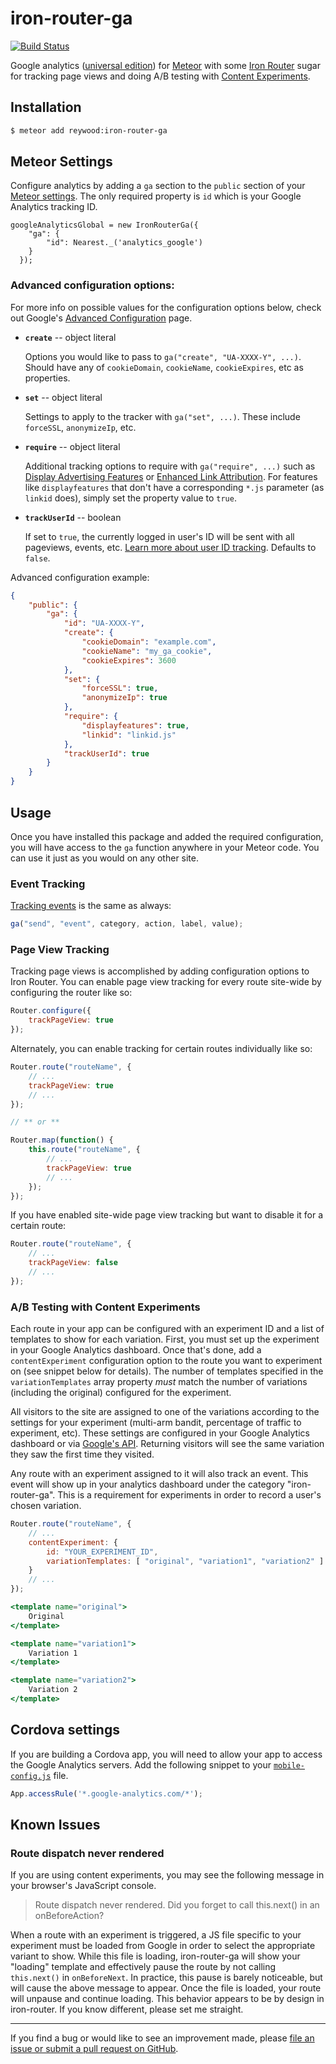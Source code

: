 # iron-router-ga

[![Build Status](https://travis-ci.org/reywood/meteor-iron-router-ga.svg?branch=master)](https://travis-ci.org/reywood/meteor-iron-router-ga)

Google analytics ([universal edition](https://support.google.com/analytics/answer/2790010?hl=en)) for [Meteor](https://www.meteor.com/) with some [Iron Router](https://github.com/EventedMind/iron-router) sugar for tracking page views and doing A/B testing with [Content Experiments](https://developers.google.com/analytics/devguides/platform/experiments).


## Installation

```sh
$ meteor add reywood:iron-router-ga
```


## Meteor Settings

Configure analytics by adding a `ga` section to the `public` section of your [Meteor settings](http://docs.meteor.com/#meteor_settings). The only required property is `id` which is your Google Analytics tracking ID.

```
googleAnalyticsGlobal = new IronRouterGa({
    "ga": {
        "id": Nearest._('analytics_google')
    }
  });
```

### Advanced configuration options:

For more info on possible values for the configuration options below, check out Google's [Advanced Configuration](https://developers.google.com/analytics/devguides/collection/analyticsjs/advanced) page.

* **`create`** -- object literal

    Options you would like to pass to `ga("create", "UA-XXXX-Y", ...)`. Should have any of `cookieDomain`, `cookieName`, `cookieExpires`, etc as properties.

* **`set`** -- object literal

    Settings to apply to the tracker with `ga("set", ...)`. These include `forceSSL`, `anonymizeIp`, etc.

* **`require`** -- object literal

    Additional tracking options to require with `ga("require", ...)` such as [Display Advertising Features](https://developers.google.com/analytics/devguides/collection/analyticsjs/display-features) or [Enhanced Link Attribution](https://support.google.com/analytics/answer/2558867). For features like `displayfeatures` that don't have a corresponding `*.js` parameter (as `linkid` does), simply set the property value to `true`.

* **`trackUserId`** -- boolean

    If set to `true`, the currently logged in user's ID will be sent with all pageviews, events, etc. [Learn more about user ID tracking](https://support.google.com/analytics/answer/3123662?hl=en). Defaults to `false`.

Advanced configuration example:

```json
{
    "public": {
        "ga": {
            "id": "UA-XXXX-Y",
            "create": {
                "cookieDomain": "example.com",
                "cookieName": "my_ga_cookie",
                "cookieExpires": 3600
            },
            "set": {
                "forceSSL": true,
                "anonymizeIp": true
            },
            "require": {
                "displayfeatures": true,
                "linkid": "linkid.js"
            },
            "trackUserId": true
        }
    }
}
```


## Usage

Once you have installed this package and added the required configuration, you will have access to the `ga` function anywhere in your Meteor code. You can use it just as you would on any other site.

### Event Tracking

[Tracking events](https://developers.google.com/analytics/devguides/collection/analyticsjs/events) is the same as always:

```javascript
ga("send", "event", category, action, label, value);
```

### Page View Tracking

Tracking page views is accomplished by adding configuration options to Iron Router. You can enable page view tracking for every route site-wide by configuring the router like so:

```javascript
Router.configure({
    trackPageView: true
});
```

Alternately, you can enable tracking for certain routes individually like so:

```javascript
Router.route("routeName", {
    // ...
    trackPageView: true
    // ...
});

// ** or **

Router.map(function() {
    this.route("routeName", {
        // ...
        trackPageView: true
        // ...
    });
});
```

If you have enabled site-wide page view tracking but want to disable it for a certain route:

```javascript
Router.route("routeName", {
    // ...
    trackPageView: false
    // ...
});
```

### A/B Testing with Content Experiments

Each route in your app can be configured with an experiment ID and a list of templates to show for each variation. First, you must set up the experiment in your Google Analytics dashboard. Once that's done, add a `contentExperiment` configuration option to the route you want to experiment on (see snippet below for details). The number of templates specified in the `variationTemplates` array property *must* match the number of variations (including the original) configured for the experiment.

All visitors to the site are assigned to one of the variations according to the settings for your experiment (multi-arm bandit, percentage of traffic to experiment, etc). These settings are configured in your Google Analytics dashboard or via [Google's API](https://developers.google.com/analytics/devguides/config/mgmt/v3/mgmtExperimentsGuide). Returning visitors will see the same variation they saw the first time they visited.

Any route with an experiment assigned to it will also track an event. This event will show up in your analytics dashboard under the category "iron-router-ga". This is a requirement for experiments in order to record a user's chosen variation.

```javascript
Router.route("routeName", {
    // ...
    contentExperiment: {
        id: "YOUR_EXPERIMENT_ID",
        variationTemplates: [ "original", "variation1", "variation2" ]
    }
    // ...
});
```

```handlebars
<template name="original">
    Original
</template>

<template name="variation1">
    Variation 1
</template>

<template name="variation2">
    Variation 2
</template>
```


## Cordova settings

If you are building a Cordova app, you will need to allow your app to access the Google Analytics servers. Add the following snippet to your [`mobile-config.js`](https://docs.meteor.com/#/full/mobileconfigjs) file.

```javascript
App.accessRule('*.google-analytics.com/*');
```


## Known Issues

### Route dispatch never rendered

If you are using content experiments, you may see the following message in your browser's JavaScript console.

> Route dispatch never rendered. Did you forget to call this.next() in an onBeforeAction?

When a route with an experiment is triggered, a JS file specific to your experiment must be loaded from Google in order to select the appropriate variant to show. While this file is loading, iron-router-ga will show your "loading" template and effectively pause the route by not calling `this.next()` in `onBeforeNext`. In practice, this pause is barely noticeable, but will cause the above message to appear. Once the file is loaded, your route will unpause and continue loading. This behavior appears to be by design in iron-router. If you know different, please set me straight.

--------------------------------------------------------

If you find a bug or would like to see an improvement made, please [file an issue or submit a pull request on GitHub](https://github.com/reywood/meteor-iron-router-ga/issues).
